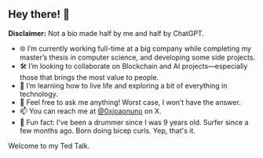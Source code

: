 ## Hey there! 🙌

**Disclaimer:** Not a bio made half by me and half by ChatGPT.

- 🌐 I’m currently working full-time at a big company while completing my master’s thesis in computer science, and developing some side projects.
- 🛠️ I’m looking to collaborate on Blockchain and AI projects—especially those that brings the most value to people.
- 🌱 I’m learning how to live life and exploring a bit of everything in technology.
- 💬 Feel free to ask me anything! Worst case, I won’t have the answer.
- 📫 You can reach me at [@0xjoaonuno](https://x.com/0xjoaonuno) on X.
- 🌊 Fun fact: I’ve been a drummer since I was 9 years old. Surfer since a few months ago. Born doing bicep curls. Yep, that's it.

Welcome to my Ted Talk.